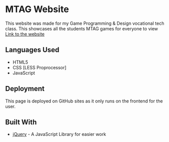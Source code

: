 # MTAG Website

This website was made for my Game Programming & Design vocational tech class.
This showcases all the students MTAG games for everyone to view
[Link to the website](mtag.johndeshano.me)

## Languages Used

* HTML5
* CSS [LESS Proprocessor]
* JavaScript

## Deployment

This page is deployed on GitHub sites as it only runs on the frontend for the user.

## Built With

* [jQuery](http://jquery.com/) - A JavaScript Library for easier work
